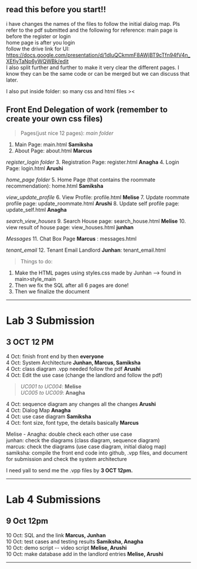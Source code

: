 ## read this before you start!!
i have changes the names of the files to follow the initial dialog map. Pls refer to the pdf submitted and the following for reference: 
main page is before the register or login <br>
home page is after you login <br>
follow the drive link for UI: <br>
https://docs.google.com/presentation/d/1dIuQCkmmF8AWjBT9cTfn94fV4n_XEfiyTaNp6yWQWBk/edit
<br>
I also split further and further to make it very clear the different pages. I know they can be the same code or can be merged but we can discuss that later. 

I also put inside folder: so many css and html files ><


## Front End Delegation of work (remember to create your own css files)
> Pages(just nice 12 pages):
*main folder*
1. Main Page: main.html **Samiksha**
2. About Page: about.html **Marcus**

*register_login folder*
3. Registration Page: register.html **Anagha** 
4. Login Page: login.html **Arushi** 

*home_page folder*
5. Home Page (that contains the roommate recommendation): home.html **Samiksha**

*view_update_profile*
6. View Profile: profile.html **Melise** 
7. Update roommate profile page: update_roommate.html **Arushi**
8. Update self profile page: update_self.html **Anagha**

*search_view_houses*
9. Search House page: search_house.html **Melise**
10. view result of house page: view_houses.html **junhan**

*Messages*
11. Chat Box Page **Marcus** : messages.html

*tenant_email*
12. Tenant Email Landlord **Junhan**: tenant_email.html


> Things to do:
1. Make the HTML pages using styles.css made by Junhan --> found in main>style_main
2. Then we fix the SQL after all 6 pages are done!
3. Then we finalize the document


---

# Lab 3 Submission 
## **3 OCT 12 PM**

4 Oct: finish front end by then **everyone**   <br>
4 Oct: System Architecture **Junhan, Marcus, Samiksha**  <br>
4 Oct: class diagram .vpp needed follow the pdf **Arushi**  <br>
4 Oct: Edit the use case (change the landlord and follow the pdf)  <br>

   >*UC001 to UC004*: **Melise**  <br>
   >*UC005 to UC009*: **Anagha**  <br>

4 Oct: sequence diagram any changes all the changes  **Arushi**  <br>
4 Oct: Dialog Map **Anagha**  <br>
4 Oct: use case diagram **Samiksha**  <br>
4 Oct: font size, font type, the details basically **Marcus**   <br>

Melise - Anagha: double check each other use case <br>
junhan: check the diagrams (class diagram, sequence diagram) <br>
marcus: check the diagrams (use case diagram, initial dialog map) <br>
samiksha: compile the front end code into github, .vpp files, and document for submission and check the system architecture <br>


I need yall to send me the .vpp files by **3 OCT 12pm.** <br>

----


# Lab 4 Submissions 
## **9 Oct 12pm** 
10 Oct: SQL and the link **Marcus, Junhan**  <br>
10 Oct: test cases and testing results **Samiksha, Anagha**  <br>
10 Oct: demo script -- video script **Melise, Arushi**  <br>
10 Oct: make database add in the landlord entries **Melise, Arushi**  <br>

---








